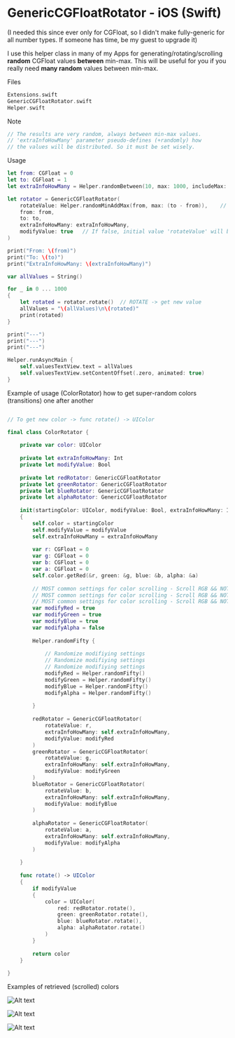 # GenericCGFloatRotator - iOS (Swift)

(I needed this since ever only for CGFloat, so I didn't make fully-generic for all number types. If someone has time, be my guest to upgrade it)

I use this helper class in many of my Apps for generating/rotating/scrolling **random** CGFloat values **between** min-max.
This will be useful for you if you really need **many random** values between min-max.

Files

```swift
Extensions.swift
GenericCGFloatRotator.swift
Helper.swift
```

Note

```swift
// The results are very random, always between min-max values.
// 'extraInfoHowMany' parameter pseudo-defines (+randomly) how 
// the values will be distributed. So it must be set wisely.
```

Usage

```swift
let from: CGFloat = 0
let to: CGFloat = 1
let extraInfoHowMany = Helper.randomBetween(10, max: 1000, includeMax: true)

let rotator = GenericCGFloatRotator(
    rotateValue: Helper.randomMinAddMax(from, max: (to - from)),    // Initial value
    from: from,
    to: to,
    extraInfoHowMany: extraInfoHowMany,
    modifyValue: true   // If false, initial value 'rotateValue' will be FIXED
)

print("From: \(from)")
print("To: \(to)")
print("ExtraInfoHowMany: \(extraInfoHowMany)")

var allValues = String()

for _ in 0 ... 1000
{
    let rotated = rotator.rotate()  // ROTATE -> get new value
    allValues = "\(allValues)\n\(rotated)"
    print(rotated)
}

print("---")
print("---")
print("---")

Helper.runAsyncMain {
    self.valuesTextView.text = allValues
    self.valuesTextView.setContentOffset(.zero, animated: true)
}
```

Example of usage (ColorRotator) how to get super-random colors (transitions) one after another

```swift

// To get new color -> func rotate() -> UIColor

final class ColorRotator {
    
    private var color: UIColor
    
    private let extraInfoHowMany: Int
    private let modifyValue: Bool
    
    private let redRotator: GenericCGFloatRotator
    private let greenRotator: GenericCGFloatRotator
    private let blueRotator: GenericCGFloatRotator
    private let alphaRotator: GenericCGFloatRotator
    
    init(startingColor: UIColor, modifyValue: Bool, extraInfoHowMany: Int)
    {
        self.color = startingColor
        self.modifyValue = modifyValue
        self.extraInfoHowMany = extraInfoHowMany
        
        var r: CGFloat = 0
        var g: CGFloat = 0
        var b: CGFloat = 0
        var a: CGFloat = 0
        self.color.getRed(&r, green: &g, blue: &b, alpha: &a)
        
        // MOST common settings for color scrolling - Scroll RGB && NOT-ALPHA
        // MOST common settings for color scrolling - Scroll RGB && NOT-ALPHA
        // MOST common settings for color scrolling - Scroll RGB && NOT-ALPHA
        var modifyRed = true
        var modifyGreen = true
        var modifyBlue = true
        var modifyAlpha = false
        
        Helper.randomFifty {
            
            // Randomize modifiying settings
            // Randomize modifiying settings
            // Randomize modifiying settings
            modifyRed = Helper.randomFifty()
            modifyGreen = Helper.randomFifty()
            modifyBlue = Helper.randomFifty()
            modifyAlpha = Helper.randomFifty()
            
        }
        
        redRotator = GenericCGFloatRotator(
            rotateValue: r,
            extraInfoHowMany: self.extraInfoHowMany,
            modifyValue: modifyRed
        )
        greenRotator = GenericCGFloatRotator(
            rotateValue: g,
            extraInfoHowMany: self.extraInfoHowMany,
            modifyValue: modifyGreen
        )
        blueRotator = GenericCGFloatRotator(
            rotateValue: b,
            extraInfoHowMany: self.extraInfoHowMany,
            modifyValue: modifyBlue
        )
        
        alphaRotator = GenericCGFloatRotator(
            rotateValue: a,
            extraInfoHowMany: self.extraInfoHowMany,
            modifyValue: modifyAlpha
        )
        
    }
    
    func rotate() -> UIColor
    {
        if modifyValue
        {
            color = UIColor(
                red: redRotator.rotate(),
                green: greenRotator.rotate(),
                blue: blueRotator.rotate(),
                alpha: alphaRotator.rotate()
            )
        }
        
        return color
    }
    
}
```

Examples of retrieved (scrolled) colors

![Alt text](https://i.imgur.com/rTD6x0j.jpg)

![Alt text](https://i.imgur.com/K0iekT2.jpg)

![Alt text](https://i.imgur.com/sHJIrOv.jpg)
